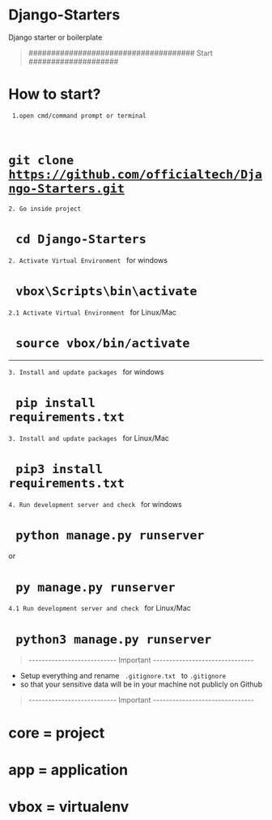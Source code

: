 # Django-Starters
Django starter or boilerplate

> ##################################### Start ####################
# How to start?

` 1.open cmd/command prompt or terminal`

# <code> git clone https://github.com/officialtech/Django-Starters.git </code>



` 2. Go inside project  `

# <code> cd Django-Starters </code>

` 2. Activate Virtual Environment  `
for windows
# <code> vbox\Scripts\bin\activate </code>

` 2.1 Activate Virtual Environment  `
for Linux/Mac
# <code> source vbox/bin/activate </code>

-----------------------------------------

` 3. Install and update packages  `
for windows
# <code> pip install requirements.txt </code>

` 3. Install and update packages  `
for Linux/Mac
# <code> pip3 install requirements.txt </code>



` 4. Run development server and check  `
for windows
# <code> python manage.py runserver </code>
or
# <code> py manage.py runserver </code>


` 4.1 Run development server and check  `
for Linux/Mac
# <code> python3 manage.py runserver </code>


> --------------------------- Important -------------------------------
* Setup everything and rename <code> .gitignore.txt </code> to <code>.gitignore</code>
* so that your sensitive data will be in your machine not publicly on Github   

> --------------------------- Important -------------------------------

# core = project
# app = application
# vbox = virtualenv


